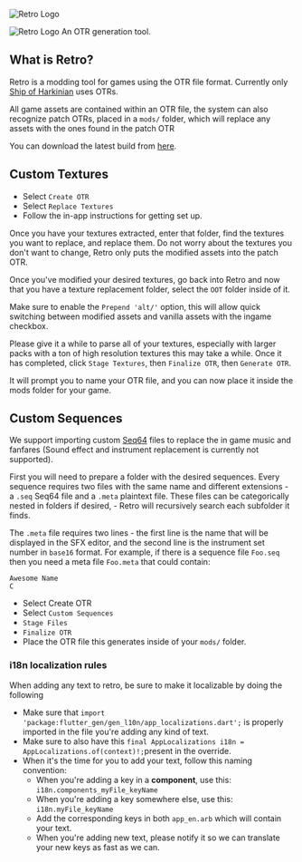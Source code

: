 ![Retro Logo](https://user-images.githubusercontent.com/60364512/228030301-f2139d22-48da-412b-9862-8f72e471e89c.png#gh-dark-mode-only) 

![Retro Logo](https://user-images.githubusercontent.com/60364512/228030177-6b7a51f2-fe24-4ce4-8235-8d35f2526250.png#gh-light-mode-only)
An OTR generation tool.

## What is Retro?

Retro is a modding tool for games using the OTR file format. Currently only [Ship of Harkinian](https://github.com/HarbourMasters/Shipwright) uses OTRs.

All game assets are contained within an OTR file, the system can also recognize patch OTRs, placed in a `mods/` folder, which will replace any assets with the ones found in the patch OTR

You can download the latest build from [here](https://github.com/HarbourMasters64/retro/releases/latest).

## Custom Textures

- Select `Create OTR`
- Select `Replace Textures`
- Follow the in-app instructions for getting set up.

Once you have your textures extracted, enter that folder, find the textures you want to replace, and replace them. Do not worry about the textures you don't want to change, Retro only puts the modified assets into the patch OTR.

Once you've modified your desired textures, go back into Retro and now that you have a texture replacement folder, select the `OOT` folder inside of it.

Make sure to enable the `Prepend 'alt/'` option, this will allow quick switching between modified assets and vanilla assets with the ingame checkbox.

Please give it a while to parse all of your textures, especially with larger packs with a ton of high resolution textures this may take a while. Once it has completed, click `Stage Textures`, then `Finalize OTR`, then `Generate OTR`.

It will prompt you to name your OTR file, and you can now place it inside the mods folder for your game.

## Custom Sequences

We support importing custom [Seq64](https://github.com/sauraen/seq64) files to replace the in game music and fanfares (Sound effect and instrument replacement is currently not supported).

First you will need to prepare a folder with the desired sequences. Every sequence requires two files with the same name and different extensions - a `.seq` Seq64 file and a `.meta` plaintext file. These files can be categorically nested in folders if desired, - Retro will recursively search each subfolder it finds.

The `.meta` file requires two lines - the first line is the name that will be displayed in the SFX editor, and the second line is the instrument set number in `base16` format. For example, if there is a sequence file `Foo.seq` then you need a meta file `Foo.meta` that could contain:
```
Awesome Name
C
```

- Select Create OTR
- Select `Custom Sequences`
- `Stage Files`
- `Finalize OTR`
- Place the OTR file this generates inside of your `mods/` folder.

### i18n localization rules

When adding any text to retro, be sure to make it localizable by doing the following
- Make sure that `import 'package:flutter_gen/gen_l10n/app_localizations.dart';` is properly imported in the file you're adding any kind of text.
- Make sure to also have this `final AppLocalizations i18n = AppLocalizations.of(context)!;`present in the override.
- When it's the time for you to add your text, follow this naming convention:
    - When you're adding a key in a **component**, use this: `i18n.components_myFile_keyName`
    - When you're adding a key somewhere else, use this: `i18n.myFile_keyName`
    - Add the corresponding keys in both `app_en.arb` which will contain your text.
    - When you're adding new text, please notify it so we can translate your new keys as fast as we can.
